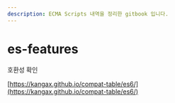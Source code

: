 ```yaml
---
description: ECMA Scripts 내역을 정리한 gitbook 입니다.
---
```


# es-features

호환성 확인

[https://kangax.github.io/compat-table/es6/](https://kangax.github.io/compat-table/es6/)

